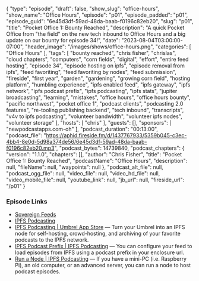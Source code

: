 {
  "type": "episode",
  "draft": false,
  "show_slug": "office-hours",
  "show_name": "Office Hours",
  "episode": "p01",
  "episode_padded": "p01",
  "episode_guid": "6e45d3df-59ad-48da-baab-f0196c82eb20",
  "slug": "p01",
  "title": "Pocket Office 1: Bounty Reached",
  "description": "A quick Pocket Office from \"the field\" on the new tech inbound to Office Hours and a big update on our bounty for episode 34!",
  "date": "2023-08-04T03:00:00-07:00",
  "header_image": "/images/shows/office-hours.png",
  "categories": [
    "Office Hours"
  ],
  "tags": [
    "bounty reached",
    "chris fisher",
    "chrislas",
    "cloud chapters",
    "computers",
    "corn fields",
    "digital",
    "effort",
    "entire feed hosting",
    "episode 34",
    "episode hosting on ipfs",
    "episode removal from ipfs",
    "feed favoriting",
    "feed favoriting by nodes",
    "feed submission",
    "fireside",
    "first year",
    "garden",
    "gardening",
    "growing corn field",
    "hosting platform",
    "humbling experience",
    "ipfs enabled feed",
    "ipfs gateway",
    "ipfs network",
    "ipfs podcast prefix",
    "ipfs podcasting",
    "ipfs stats",
    "jupiter broadcasting",
    "learning",
    "mistakes",
    "office hours",
    "office hours bounty",
    "pacific northwest",
    "pocket office 1",
    "podcast clients",
    "podcasting 2.0 features",
    "re-tooling publishing backend",
    "tech inbound",
    "transcripts",
    "v4v to ipfs podcasting",
    "volunteer bandwidth",
    "volunteer ipfs nodes",
    "volunteer storage"
  ],
  "hosts": [
    "chris"
  ],
  "guests": [],
  "sponsors": [
    "newpodcastapps.com-oh"
  ],
  "podcast_duration": "00:13:00",
  "podcast_file": "https://aphid.fireside.fm/d/1437767933/5359b045-c3ec-4bb4-8e0d-5d98a374de56/6e45d3df-59ad-48da-baab-f0196c82eb20.mp3",
  "podcast_bytes": 14739840,
  "podcast_chapters": {
    "version": "1.1.0",
    "chapters": [],
    "author": "Chris Fisher",
    "title": "Pocket Office 1: Bounty Reached",
    "podcastName": "Office Hours",
    "description": null,
    "fileName": null,
    "waypoints": null
  },
  "podcast_alt_file": null,
  "podcast_ogg_file": null,
  "video_file": null,
  "video_hd_file": null,
  "video_mobile_file": null,
  "youtube_link": null,
  "jb_url": null,
  "fireside_url": "/p01"
}


### Episode Links

  * [Sovereign Feeds](https://sovereignfeeds.com/ "Sovereign Feeds")
  * [IPFS Podcasting](https://ipfspodcasting.net "IPFS Podcasting")
  * [IPFS Podcasting | Umbrel App Store](https://apps.umbrel.com/app/ipfs-podcasting "IPFS Podcasting | Umbrel App Store") — Turn your Umbrel into an IPFS node for self-hosting, crowd-hosting, and archiving of your favorite podcasts to the IPFS network.
  * [IPFS Podcast Prefix | IPFS Podcasting](https://ipfspodcasting.net/Help/Prefix "IPFS Podcast Prefix | IPFS Podcasting") — You can configure your feed to load episodes from IPFS using a podcast prefix in your enclosure url.
  * [Run a Node | IPFS Podcasting](https://ipfspodcasting.net/RunNode "Run a Node | IPFS Podcasting") — If you have a mini-PC (i.e. Raspberry Pi), an old computer, or an advanced server, you can run a node to host podcast episodes. 


